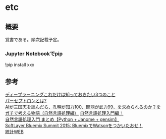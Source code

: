 # etc

## 概要
覚書である。順次記載予定。  

### Jupyter Notebookでpip
!pip install xxx



## 参考
[ディープラーニングこれだけは知っておきたい3つのこと](https://jp.mathworks.com/discovery/deep-learning.html)  
[パーセプトロンとは?](https://qiita.com/nishiy-k/items/1e795f92a99422d4ba7b)  
[AIが三国志を読んだら、孔明が知力100、関羽が武力99、を求められるのか？をガチで考える物語（自然言語処理編）](https://qiita.com/youwht/items/92056e63498c36de4e3b) 
[自然言語処理入門編！](https://qiita.com/cr-fun/items/cc82a85c572daac0b5c5)   
[自然言語処理入門 まとめ【Python + Janome + gensim】](https://qiita.com/kodera123/items/a5921cbcd18b9a309787)  
[SoftLayer Bluemix Summit 2015: BluemixでWatsonをつかいたおせ！](https://www.slideshare.net/MikiYutani/softlayer-bluemix-summit-2015-bluemixwatson?qid=8fda4f26-b981-4268-8da5-192504fdc4a3&v=&b=&from_search=1)  
[統計WEB](https://bellcurve.jp/statistics/course/)  
